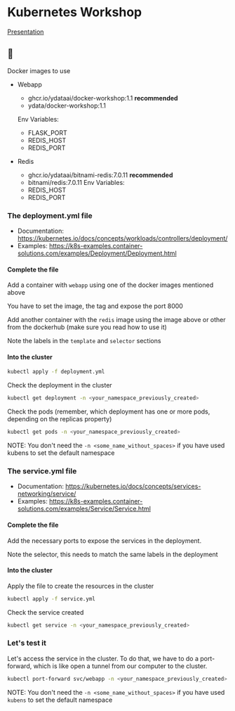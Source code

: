 # Kubernetes Workshop

[Presentation](https://docs.google.com/presentation/d/1BuB8xiFdeyI5P2Ah3rxulteG23i89daxX5UTyOgWq8Y/edit?usp=sharing)

## 🚧 

Docker images to use
- Webapp
    - ghcr.io/ydataai/docker-workshop:1.1 **recommended**
    - ydata/docker-workshop:1.1
    
  Env Variables:
    - FLASK_PORT
    - REDIS_HOST
    - REDIS_PORT
- Redis
    - ghcr.io/ydataai/bitnami-redis:7.0.11 **recommended**
    - bitnami/redis:7.0.11
  Env Variables:
    - REDIS_HOST
    - REDIS_PORT

### The deployment.yml file

- Documentation: https://kubernetes.io/docs/concepts/workloads/controllers/deployment/
- Examples: https://k8s-examples.container-solutions.com/examples/Deployment/Deployment.html

#### Complete the file

Add a container with `webapp` using one of the docker images mentioned above

You have to set the image, the tag and expose the port 8000

Add another container with the `redis` image using the image above or other from the dockerhub (make sure you read how to use it)

Note the labels in the `template` and `selector` sections

#### Into the cluster

```bash
kubectl apply -f deployment.yml
```

Check the deployment in the cluster

```bash
kubectl get deployment -n <your_namespace_previously_created>
```

Check the pods (remember, which deployment has one or more pods, depending on the replicas property)

```bash
kubectl get pods -n <your_namespace_previously_created>
```

NOTE: You don't need the `-n <some_name_without_spaces>` if you have used kubens to set the default namespace

### The service.yml file

- Documentation: https://kubernetes.io/docs/concepts/services-networking/service/
- Examples: https://k8s-examples.container-solutions.com/examples/Service/Service.html

#### Complete the file

Add the necessary ports to expose the services in the deployment.

Note the selector, this needs to match the same labels in the deployment

#### Into the cluster

Apply the file to create the resources in the cluster

```bash
kubectl apply -f service.yml
```

Check the service created

```bash
kubectl get service -n <your_namespace_previously_created>
```

### Let's test it

Let's access the service in the cluster. To do that, we have to do a port-forward, which is like open a tunnel from our computer to the cluster.

```bash
kubectl port-forward svc/webapp -n <your_namespace_previously_created> 8080:<port you used in your service>
```

NOTE: You don't need the `-n <some_name_without_spaces>` if you have used `kubens` to set the default namespace
